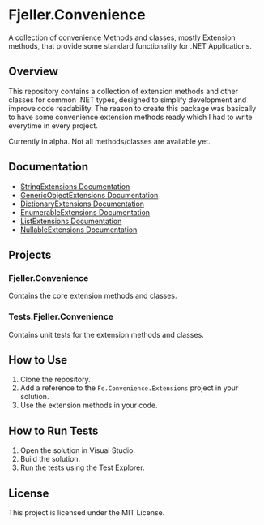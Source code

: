 # Fjeller.Convenience
A collection of convenience Methods and classes, mostly Extension methods, that provide some standard functionality for .NET Applications.

## Overview
This repository contains a collection of extension methods and other classes for common .NET types, designed to simplify development and improve 
code readability. The reason to create this package was basically to have some convenience extension methods ready which I had to write everytime 
in every project.

Currently in alpha. Not all methods/classes are available yet. 


## Documentation
- [StringExtensions Documentation](__documentation/stringextensions.md)
- [GenericObjectExtensions Documentation](__documentation/genericobjectextensions.md)
- [DictionaryExtensions Documentation](__documentation/dictionaryextensions.md)
- [EnumerableExtensions Documentation](__documentation/enumerableextensions.md)
- [ListExtensions Documentation](__documentation/listextensions.md)
- [NullableExtensions Documentation](__documentation/nullableextensions.md)

## Projects

### Fjeller.Convenience
Contains the core extension methods and classes.

### Tests.Fjeller.Convenience
Contains unit tests for the extension methods and classes.

## How to Use
1. Clone the repository.
2. Add a reference to the `Fe.Convenience.Extensions` project in your solution.
3. Use the extension methods in your code.

## How to Run Tests
1. Open the solution in Visual Studio.
2. Build the solution.
3. Run the tests using the Test Explorer.

## License
This project is licensed under the MIT License.
